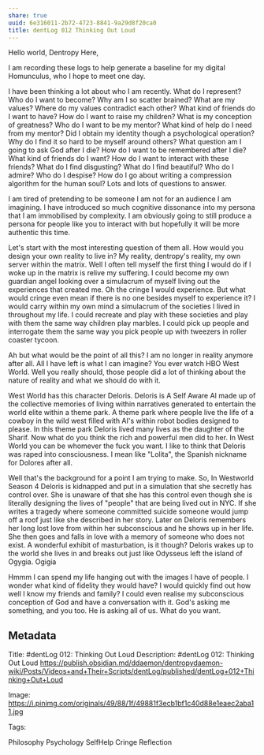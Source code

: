 ```yaml
---
share: true
uuid: 6e316011-2b72-4723-8841-9a29d8f20ca0
title: dentLog 012 Thinking Out Loud
---
```


Hello world, Dentropy Here,

I am recording these logs to help generate a baseline for my digital Homunculus, who I hope to meet one day.

I have been thinking a lot about who I am recently. What do I represent? Who do I want to become? Why am I so scatter brained? What are my values? Where do my values contradict each other? What kind of friends do I want to have? How do I want to raise my children? What is my conception of greatness? Who do I want to be my mentor? What kind of help do I need from my mentor? Did I obtain my identity though a psychological operation? Why do I find it so hard to be myself around others? What question am I going to ask God after I die? How do I want to be remembered after I die? What kind of friends do I want? How do I want to interact with these friends? What do I find disgusting? What do I find beautiful? Who do I admire? Who do I despise? How do I go about writing a compression algorithm for the human soul? Lots and lots of questions to answer.

I am tired of pretending to be someone I am not for an audience I am imagining. I have introduced so much cognitive dissonance into my persona that I am immobilised by complexity. I am obviously going to still produce a persona for people like you to interact with but hopefully it will be more authentic this time. 

Let's start with the most interesting question of them all. How would you design your own reality to live in? My reality, dentropy's reality, my own server within the matrix. Well I often tell myself the first thing I would do if I woke up in the matrix is relive my suffering. I could become my own guardian angel looking over a simulacrum of myself living out the experiences that created me. Oh the cringe I would experience. But what would cringe even mean if there is no one besides myself to experience it? I would carry within my own mind a simulacrum of the societies I lived in throughout my life. I could recreate and play with these societies and play with them the same way children play marbles. I could pick up people and interrogate them the same way you pick people up with tweezers in roller coaster tycoon.

Ah but what would be the point of all this? I am no longer in reality anymore after all. All I have left is what I can imagine? You ever watch HBO West World. Well you really should, those people did a lot of thinking about the nature of reality and what we should do with it. 

West World has this character Deloris. Deloris is A Self Aware AI made up of the collective memories of living within narratives generated to entertain the world elite within a theme park. A theme park where people live the life of a cowboy in the wild west filled with AI's within robot bodies designed to please. In this theme park Deloris lived many lives as the daughter of the Sharif. Now what do you think the rich and powerful men did to her. In West World you can be whomever the fuck you want. I like to think that Deloris was raped into consciousness. I mean like "Lolita", the Spanish nickname for Dolores after all.

Well that's the background for a point I am trying to make. So, In Westworld Season 4 Deloris is kidnapped and put in a simulation that she secretly has control over. She is unaware of that she has this control even though she is literally designing the lives of "people" that are being lived out in NYC. If she writes a tragedy where someone committed suicide someone would jump off a roof just like she described in her story. Later on Deloris remembers her long lost love from within her subconscious and he shows up in her life. She then goes and falls in love with a memory of someone who does not exist. A wonderful exhibit of masturbation, is it though? Deloris wakes up to the world she lives in and breaks out just like Odysseus left the island of Ogygia. Ogigia

Hmmm I can spend my life hanging out with the images I have of people. I wonder what kind of fidelity they would have? I would quickly find out how well I know my friends and family? I could even realise my subconscious conception of God and have a conversation with it. God's asking me something, and you too. He is asking all of us. What do you want.

## Metadata
Title:
#dentLog 012: Thinking Out Loud
Description:
#dentLog 012: Thinking Out Loud
https://publish.obsidian.md/ddaemon/dentropydaemon-wiki/Posts/Videos+and+Their+Scripts/dentLog/published/dentLog+012+Thinking+Out+Loud

Image:
https://i.pinimg.com/originals/49/88/1f/49881f3ecb1bf1c40d88e1eaec2aba11.jpg

Tags:

Philosophy Psychology SelfHelp Cringe Reflection